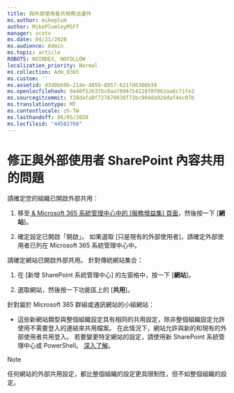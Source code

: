 ```yaml
---
title: 與外部使用者共用無法運作
ms.author: mikeplum
author: MikePlumleyMSFT
manager: scotv
ms.date: 04/21/2020
ms.audience: Admin
ms.topic: article
ROBOTS: NOINDEX, NOFOLLOW
localization_priority: Normal
ms.collection: Adm_O365
ms.custom: ''
ms.assetid: d3d0b69b-214e-4859-8957-621fd6306b30
ms.openlocfilehash: 9a40f52637bc8aa7894754118f0f862aa6c71fe2
ms.sourcegitcommit: f28dafa0f727870038f72bc904da926daf4ec07b
ms.translationtype: MT
ms.contentlocale: zh-TW
ms.lasthandoff: 06/05/2020
ms.locfileid: "44582766"
---
```

# <a name="fix-problems-sharing-sharepoint-content-with-external-users"></a>修正與外部使用者 SharePoint 內容共用的問題

請確定您的組織已開啟外部共用：
  
1. 移至[ &amp; Microsoft 365 系統管理中心中的 [服務增益集] 頁面](https://portal.office.com/adminportal/home#/Settings/ServicesAndAddIns)，然後按一下 [**網站**]。
    
2. 確定設定已開啟「開啟」。 如果選取 [只是現有的外部使用者]，請確定外部使用者已列在 Microsoft 365 系統管理中心中。
    
請確定網站已開啟外部共用。 針對傳統網站集合：
  
1. 在 [新增 SharePoint 系統管理中心] 的左窗格中，按一下 [**網站**]。
    
2. 選取網站，然後按一下功能區上的 [**共用**]。
    
針對屬於 Microsoft 365 群組或通訊網站的小組網站：
  
- 這些新網站類型與整個組織設定具有相同的共用設定，除非整個組織設定允許使用不需要登入的連結來共用檔案。 在此情況下，網站允許與新的和現有的外部使用者共用登入。 若要變更特定網站的設定，請使用新 SharePoint 系統管理中心或 PowerShell。 [深入了解](https://go.microsoft.com/fwlink/?linkid=871863)。
    
> [!NOTE]
> 任何網站的外部共用設定，都比整個組織的設定更具限制性，但不如整個組織的設定。 
  

